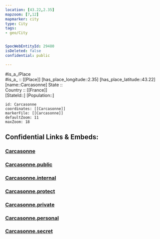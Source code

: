 ```yaml
---
location: [43.22,2.35] 
mapzoom: [7,12] 
mapmarker: city 
type: City
tags:
- geo/City


SpocWebEntityId: 29480
isDeleted: false
confidential: public

---
```

#is_a_/Place  
#is_a_ :: [[Place]] 
[has_place_longitude::2.35] 
[has_place_latitude::43.22] 
[name::Carcasonne] 
State ::  
Country :: [[France]]  
[StateId::] 
[Population::] 



```leaflet
id: Carcasonne
coordinates: [[Carcasonne]] 
markerFile: [[Carcasonne]] 
defaultZoom: 11 
maxZoom: 18
```


## Confidential Links & Embeds: 

### [Carcasonne](/_Standards/Earth/Continent/Europe/Europe~West/France/regions~France/Occitanie/departments~Occitanie/Aude/communes~Aude/Carcassonne/cities~Carcassonne/Carcasonne.md) 

### [Carcasonne.public](/_public/Earth/Continent/Europe/Europe~West/France/regions~France/Occitanie/departments~Occitanie/Aude/communes~Aude/Carcassonne/cities~Carcassonne/Carcasonne.public.md) 

### [Carcasonne.internal](/_internal/Earth/Continent/Europe/Europe~West/France/regions~France/Occitanie/departments~Occitanie/Aude/communes~Aude/Carcassonne/cities~Carcassonne/Carcasonne.internal.md) 

### [Carcasonne.protect](/_protect/Earth/Continent/Europe/Europe~West/France/regions~France/Occitanie/departments~Occitanie/Aude/communes~Aude/Carcassonne/cities~Carcassonne/Carcasonne.protect.md) 

### [Carcasonne.private](/_private/Earth/Continent/Europe/Europe~West/France/regions~France/Occitanie/departments~Occitanie/Aude/communes~Aude/Carcassonne/cities~Carcassonne/Carcasonne.private.md) 

### [Carcasonne.personal](/_personal/Earth/Continent/Europe/Europe~West/France/regions~France/Occitanie/departments~Occitanie/Aude/communes~Aude/Carcassonne/cities~Carcassonne/Carcasonne.personal.md) 

### [Carcasonne.secret](/_secret/Earth/Continent/Europe/Europe~West/France/regions~France/Occitanie/departments~Occitanie/Aude/communes~Aude/Carcassonne/cities~Carcassonne/Carcasonne.secret.md)

